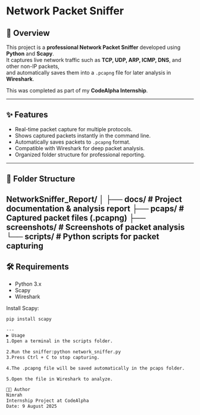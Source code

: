 # Network Packet Sniffer

## 📌 Overview
This project is a **professional Network Packet Sniffer** developed using **Python** and **Scapy**.  
It captures live network traffic such as **TCP, UDP, ARP, ICMP, DNS**, and other non-IP packets,  
and automatically saves them into a `.pcapng` file for later analysis in **Wireshark**.

This was completed as part of my **CodeAlpha Internship**.

---

## ✨ Features
- Real-time packet capture for multiple protocols.
- Shows captured packets instantly in the command line.
- Automatically saves packets to `.pcapng` format.
- Compatible with Wireshark for deep packet analysis.
- Organized folder structure for professional reporting.

---

## 📂 Folder Structure                                                                                                                                                                                                      
NetworkSniffer_Report/
│
├── docs/ # Project documentation & analysis report
├── pcaps/ # Captured packet files (.pcapng)
├── screenshots/ # Screenshots of packet analysis
└── scripts/ # Python scripts for packet capturing
---

## 🛠 Requirements
- Python 3.x
- Scapy
- Wireshark

Install Scapy:
```bash
pip install scapy

---
▶️ Usage
1.Open a terminal in the scripts folder.

2.Run the sniffer:python network_sniffer.py
3.Press Ctrl + C to stop capturing.

4.The .pcapng file will be saved automatically in the pcaps folder.

5.Open the file in Wireshark to analyze.

🧑‍💻 Author
Nimrah
Internship Project at CodeAlpha
Date: 9 August 2025
